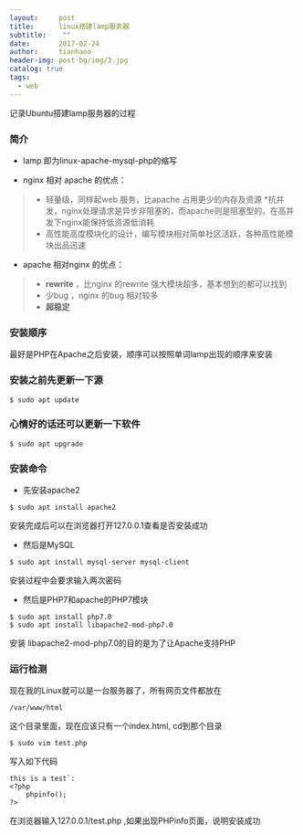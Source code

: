 ```yaml
---
layout:     post
title:      linux搭建lamp服务器
subtitle:    ""
date:       2017-02-24
author:     tianhaoo
header-img: post-bg/img/3.jpg
catalog: true
tags:
  - web
---
```



记录Ubuntu搭建lamp服务器的过程



### 简介

* lamp 即为linux-apache-mysql-php的缩写

* nginx 相对 apache 的优点：

>   * 轻量级，同样起web 服务，比apache 占用更少的内存及资源
>   *抗并发，nginx处理请求是异步非阻塞的，而apache则是阻塞型的，在高并发下nginx能保持低资源低消耗
>   * 高性能高度模块化的设计，编写模块相对简单社区活跃，各种高性能模块出品迅速

* apache 相对nginx 的优点：

>   * **rewrite** ，比nginx 的rewrite 强大模块超多，基本想到的都可以找到
>   * 少bug ，nginx 的bug 相对较多
>   * **超稳定**

<!-- more -->
### 安装顺序

最好是PHP在Apache之后安装，顺序可以按照单词lamp出现的顺序来安装

### 安装之前先更新一下源

```
$ sudo apt update
```

### 心情好的话还可以更新一下软件

```
$ sudo apt upgrade
```

### 安装命令

* 先安装apache2

```
$ sudo apt install apache2
```

安装完成后可以在浏览器打开127.0.0.1查看是否安装成功

* 然后是MySQL

```
$ sudo apt install mysql-server mysql-client
```
安装过程中会要求输入两次密码

* 然后是PHP7和apache的PHP7模块

```
$ sudo apt install php7.0
$ sudo apt install libapache2-mod-php7.0
```
   安装 libapache2-mod-php7.0的目的是为了让Apache支持PHP

### 运行检测

现在我的Linux就可以是一台服务器了，所有网页文件都放在

```
/var/www/html
```

这个目录里面，现在应该只有一个index.html, cd到那个目录

```
$ sudo vim test.php
```


写入如下代码

```
this is a test`:   
<?php
    phpinfo();
?>
```

在浏览器输入127.0.0.1/test.php ,如果出现PHPinfo页面，说明安装成功
